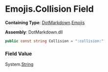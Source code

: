 # Emojis\.Collision Field

**Containing Type**: [DotMarkdown](../../README.md)\.[Emojis](../README.md)

**Assembly**: DotMarkdown\.dll

```csharp
public const string Collision = ":collision:"
```

### Field Value

System\.[String](https://docs.microsoft.com/en-us/dotnet/api/system.string)
